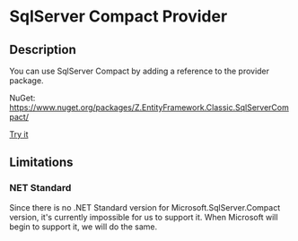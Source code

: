 # SqlServer Compact Provider

## Description
You can use SqlServer Compact by adding a reference to the provider package.

NuGet: https://www.nuget.org/packages/Z.EntityFramework.Classic.SqlServerCompact/

[Try it](https://dotnetfiddle.net/aw6MDk)

## Limitations

### NET Standard
Since there is no .NET Standard version for Microsoft.SqlServer.Compact version, it's currently impossible for us to support it. When Microsoft will begin to support it, we will do the same.
